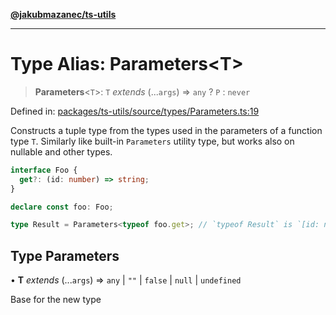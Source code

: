 [**@jakubmazanec/ts-utils**](../README.md)

---

# Type Alias: Parameters\<T\>

> **Parameters**\<`T`\>: `T` _extends_ (...`args`) => `any` ? `P` : `never`

Defined in:
[packages/ts-utils/source/types/Parameters.ts:19](https://github.com/jakubmazanec/tools/blob/66e975ab265618dba82f8e4c56654145b7ba4db7/packages/ts-utils/source/types/Parameters.ts#L19)

Constructs a tuple type from the types used in the parameters of a function type `T`. Similarly like
built-in `Parameters` utility type, but works also on nullable and other types.

```TypeScript
interface Foo {
  get?: (id: number) => string;
}

declare const foo: Foo;

type Result = Parameters<typeof foo.get>; // `typeof Result` is `[id: number]`
```

## Type Parameters

• **T** _extends_ (...`args`) => `any` \| `""` \| `false` \| `null` \| `undefined`

Base for the new type
